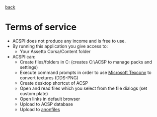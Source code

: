 [back](/readme.md)

# Terms of service

- ACSPI does not produce any income and is free to use.
- By running this application you give access to:
  - Your Assetto Corsa/Content folder
- ACSPI can:
  - Create files/folders in C: (creates C:\ACSP to manage packs and settings)
  - Execute command prompts in order to use [Microsoft Texconv](https://docs.microsoft.com/en-us/azure/remote-rendering/resources/tools/tex-conv) to convert textures (DDS-PNG)
  - Create desktop shortcut of ACSP
  - Open and read files which you select from the file dialogs (set custom plate)
  - Open links in default browser
  - Upload to ACSP database
  - Upload to [anonfiles](anonfiles.com)
